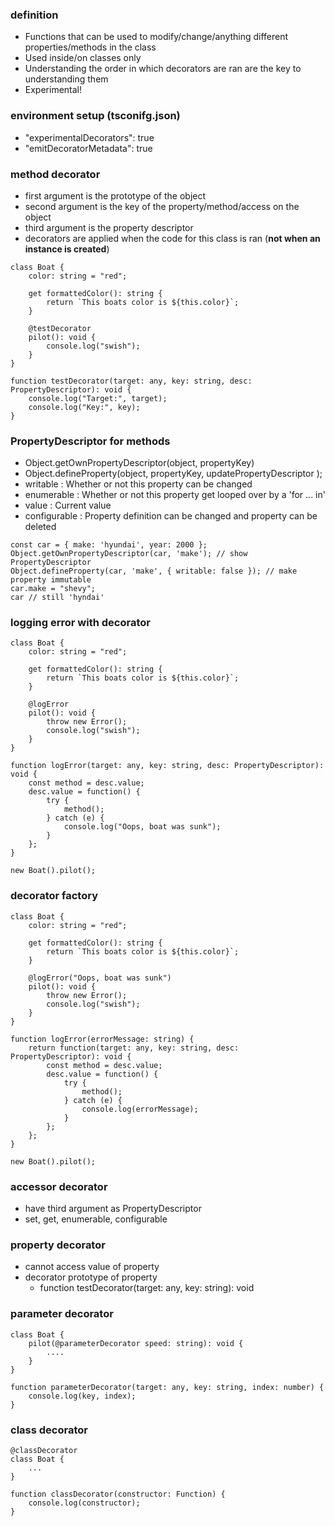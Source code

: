 ### definition
  - Functions that can be used to modify/change/anything different properties/methods in the class
  - Used inside/on classes only
  - Understanding the order in which decorators are ran are the key to understanding them
  - Experimental!

### environment setup (tsconifg.json)
  - "experimentalDecorators": true
  - "emitDecoratorMetadata": true

### method decorator
  - first argument is the prototype of the object
  - second argument is the key of the property/method/access on the object
  - third argument is the property descriptor
  - decorators are applied when the code for this class is ran (**not when an instance is created**)
```
class Boat {
    color: string = "red";

    get formattedColor(): string {
        return `This boats color is ${this.color}`;
    }

    @testDecorator
    pilot(): void {
        console.log("swish");
    }
}

function testDecorator(target: any, key: string, desc: PropertyDescriptor): void {
    console.log("Target:", target);
    console.log("Key:", key);
} 
```

### PropertyDescriptor for methods
  - Object.getOwnPropertyDescriptor(object, propertyKey)
  - Object.defineProperty(object, propertyKey, updatePropertyDescriptor );
  - writable : Whether or not this property can be changed
  - enumerable : Whether or not this property get looped over by a 'for ... in'
  - value : Current value
  - configurable : Property definition can be changed and property can be deleted
```
const car = { make: 'hyundai', year: 2000 };
Object.getOwnPropertyDescriptor(car, 'make'); // show PropertyDescriptor 
Object.defineProperty(car, 'make', { writable: false }); // make property immutable
car.make = "shevy";
car // still 'hyndai'
```

### logging error with decorator
```
class Boat {
    color: string = "red";

    get formattedColor(): string {
        return `This boats color is ${this.color}`;
    }

    @logError
    pilot(): void {
        throw new Error();
        console.log("swish");
    }
}

function logError(target: any, key: string, desc: PropertyDescriptor): void {
    const method = desc.value;
    desc.value = function() {
        try {
            method();
        } catch (e) {
            console.log("Oops, boat was sunk");
        }
    };
}

new Boat().pilot();
```

### decorator factory
```
class Boat {
    color: string = "red";

    get formattedColor(): string {
        return `This boats color is ${this.color}`;
    }

    @logError("Oops, boat was sunk")
    pilot(): void {
        throw new Error();
        console.log("swish");
    }
}

function logError(errorMessage: string) {
    return function(target: any, key: string, desc: PropertyDescriptor): void {
        const method = desc.value;
        desc.value = function() {
            try {
                method();
            } catch (e) {
                console.log(errorMessage);
            }
        };
    };
}

new Boat().pilot();
```

### accessor decorator
  - have third argument as PropertyDescriptor
  - set, get, enumerable, configurable

### property decorator
  - cannot access value of property
  - decorator prototype of property
    - function testDecorator(target: any, key: string): void

### parameter decorator
```
class Boat {
    pilot(@parameterDecorator speed: string): void {
        ....
    }
}

function parameterDecorator(target: any, key: string, index: number) {
    console.log(key, index);
}
```

### class decorator
```
@classDecorator
class Boat {
    ...
}

function classDecorator(constructor: Function) {
    console.log(constructor);
}
```